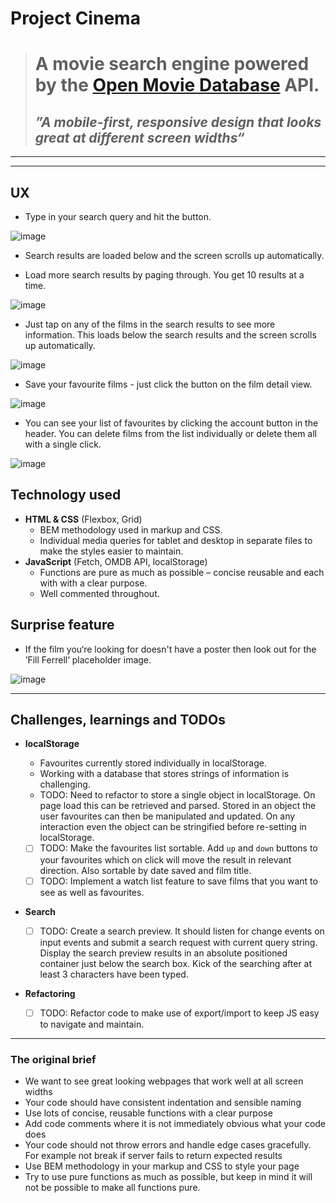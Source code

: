 # Project Cinema

> # A movie search engine powered by the [Open Movie Database](http://www.omdbapi.com) API.
>
> ## _”A mobile-first, responsive design that looks great at different screen widths“_

---

---

## UX

- Type in your search query and hit the button.

![image](https://user-images.githubusercontent.com/42837452/45933010-84862080-bf7d-11e8-8881-aa7b004c2dcf.png)

- Search results are loaded below and the screen scrolls up automatically.

- Load more search results by paging through. You get 10 results at a time.

![image](https://user-images.githubusercontent.com/42837452/45933027-9e276800-bf7d-11e8-80c0-974186b510bc.png)

- Just tap on any of the films in the search results to see more information. This loads below the search results and the screen scrolls up automatically.

![image](https://user-images.githubusercontent.com/42837452/45933033-b303fb80-bf7d-11e8-8ec7-90c321be83a9.png)

- Save your favourite films - just click the button on the film detail view.

![image](https://user-images.githubusercontent.com/42837452/45933039-c57e3500-bf7d-11e8-825b-aca38431774d.png)

- You can see your list of favourites by clicking the account button in the header. You can delete films from the list individually or delete them all with a single click.

![image](https://user-images.githubusercontent.com/42837452/45933045-daf35f00-bf7d-11e8-9e85-395d30f62476.png)

## Technology used

- **HTML & CSS** (Flexbox, Grid)
  - BEM methodology used in markup and CSS.
  - Individual media queries for tablet and desktop in separate files to make the styles easier to maintain.
- **JavaScript** (Fetch, OMDB API, localStorage)
  - Functions are pure as much as possible – concise reusable and each with with a clear purpose.
  - Well commented throughout.

## Surprise feature

- If the film you‘re looking for doesn't have a poster then look out for the ’Fill Ferrell‘ placeholder image.

![image](https://user-images.githubusercontent.com/42837452/45933051-f52d3d00-bf7d-11e8-8c59-8465ca813676.png)

---

## Challenges, learnings and TODOs

- **localStorage**

  - Favourites currently stored individually in localStorage.
  - Working with a database that stores strings of information is challenging.
  - TODO: Need to refactor to store a single object in localStorage. On page load this can be retrieved and parsed. Stored in an object the user favourites can then be manipulated and updated. On any interaction even the object can be stringified before re-setting in localStorage.
  - [ ] TODO: Make the favourites list sortable. Add `up` and `down` buttons to your favourites which on click will move the result in relevant direction. Also sortable by date saved and film title.
  - [ ] TODO: Implement a watch list feature to save films that you want to see as well as favourites.

- **Search**

  - [ ] TODO: Create a search preview. It should listen for change events on input events and submit a search request with current query string. Display the search preview results in an absolute positioned container just below the search box. Kick of the searching after at least 3 characters have been typed.

- **Refactoring**

  - [ ] TODO: Refactor code to make use of export/import to keep JS easy to navigate and maintain.

---

### The original brief

- We want to see great looking webpages that work well at all screen widths
- Your code should have consistent indentation and sensible naming
- Use lots of concise, reusable functions with a clear purpose
- Add code comments where it is not immediately obvious what your code does
- Your code should not throw errors and handle edge cases gracefully. For example not break if server fails to return expected results
- Use BEM methodology in your markup and CSS to style your page
- Try to use pure functions as much as possible, but keep in mind it will not be possible to make all functions pure.
